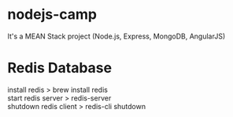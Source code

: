 # nodejs-camp
It's a MEAN Stack project (Node.js, Express, MongoDB, AngularJS)

# Redis Database
install redis > brew install redis
<br/>
start redis server > redis-server
<br/>
shutdown redis client > redis-cli shutdown


